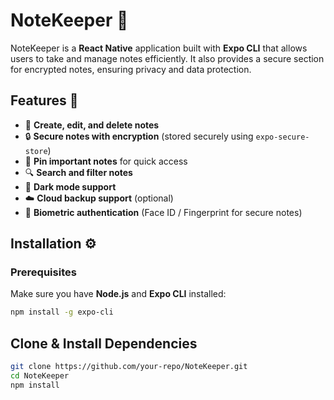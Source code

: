 # NoteKeeper 📒

NoteKeeper is a **React Native** application built with **Expo CLI** that allows users to take and manage notes efficiently. It also provides a secure section for encrypted notes, ensuring privacy and data protection.

## Features 🚀

- 📝 **Create, edit, and delete notes**  
- 🔒 **Secure notes with encryption** (stored securely using `expo-secure-store`)  
- 📌 **Pin important notes** for quick access  
- 🔍 **Search and filter notes**  
- 🌙 **Dark mode support**  
- ☁️ **Cloud backup support** (optional)  
- 🔑 **Biometric authentication** (Face ID / Fingerprint for secure notes)  

## Installation ⚙️

### Prerequisites  
Make sure you have **Node.js** and **Expo CLI** installed:

```sh
npm install -g expo-cli
```

## Clone & Install Dependencies
```sh
git clone https://github.com/your-repo/NoteKeeper.git
cd NoteKeeper
npm install
```
